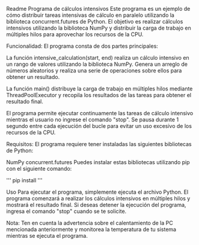 Readme
Programa de cálculos intensivos
Este programa es un ejemplo de cómo distribuir tareas intensivas de cálculo en paralelo utilizando la biblioteca concurrent.futures de Python. El objetivo es realizar cálculos intensivos utilizando la biblioteca NumPy y distribuir la carga de trabajo en múltiples hilos para aprovechar los recursos de la CPU.

Funcionalidad:
El programa consta de dos partes principales:

La función intensive_calculation(start, end) realiza un cálculo intensivo en un rango de valores utilizando la biblioteca NumPy. Genera un arreglo de números aleatorios y realiza una serie de operaciones sobre ellos para obtener un resultado.

La función main() distribuye la carga de trabajo en múltiples hilos mediante ThreadPoolExecutor y recopila los resultados de las tareas para obtener el resultado final.

El programa permite ejecutar continuamente las tareas de cálculo intensivo mientras el usuario no ingrese el comando "stop". Se pausa durante 1 segundo entre cada ejecución del bucle para evitar un uso excesivo de los recursos de la CPU.

Requisitos:
El programa requiere tener instaladas las siguientes bibliotecas de Python:

NumPy
concurrent.futures
Puedes instalar estas bibliotecas utilizando pip con el siguiente comando:

'''
pip install 
'''

Uso
Para ejecutar el programa, simplemente ejecuta el archivo Python. El programa comenzará a realizar los cálculos intensivos en múltiples hilos y mostrará el resultado final. Si deseas detener la ejecución del programa, ingresa el comando "stop" cuando se te solicite.

Nota: Ten en cuenta la advertencia sobre el calentamiento de la PC mencionada anteriormente y monitorea la temperatura de tu sistema mientras se ejecuta el programa.
